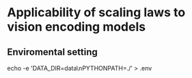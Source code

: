# Applicability of scaling laws to vision encoding models

## Enviromental setting

echo -e 'DATA_DIR=data\nPYTHONPATH=./' > .env
